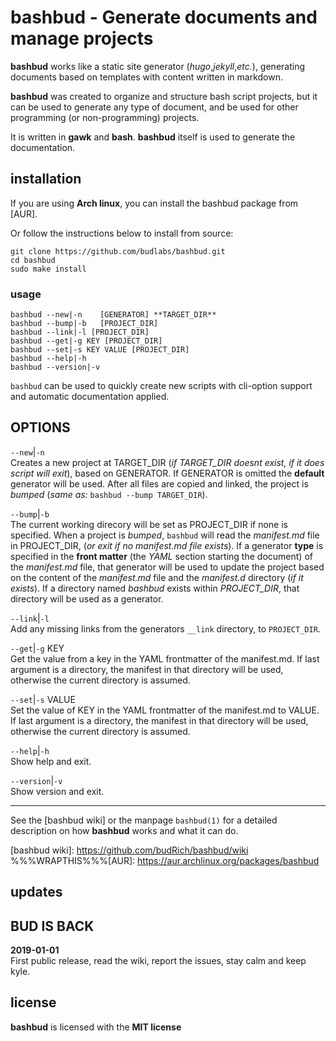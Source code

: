 # bashbud - Generate documents and manage projects 

**bashbud** works like a static site generator
(*hugo*,*jekyll*,*etc.*), generating documents based on
templates with content written in markdown.  

**bashbud** was created to organize and structure bash
script projects, but it can be used to generate any type of
document, and be used for other programming (or
non-programming) projects.

It is written in **gawk** and **bash**. **bashbud** itself
is used to generate the documentation.

## installation

If you are using **Arch linux**, you can install the
bashbud package from [AUR].  

Or follow the instructions below to install from source:  

```text
git clone https://github.com/budlabs/bashbud.git
cd bashbud
sudo make install
```


### usage

```text
bashbud --new|-n    [GENERATOR] **TARGET_DIR**
bashbud --bump|-b   [PROJECT_DIR]
bashbud --link|-l [PROJECT_DIR]
bashbud --get|-g KEY [PROJECT_DIR]
bashbud --set|-s KEY VALUE [PROJECT_DIR]
bashbud --help|-h
bashbud --version|-v
```

`bashbud` can be used to quickly create new scripts with
cli-option support and automatic documentation applied.


OPTIONS
-------

`--new`|`-n`  
Creates a new project at TARGET_DIR (*if TARGET_DIR doesnt
exist, if it does script will exit*), based on GENERATOR. If
GENERATOR is omitted the **default** generator will be used.
After all files are copied and linked, the project is
*bumped* (*same as:* `bashbud --bump TARGET_DIR`).

`--bump`|`-b`  
The current working direcory will be set as PROJECT_DIR if
none is specified. When a project is *bumped*,  `bashbud`
will read the *manifest.md* file in PROJECT_DIR, (*or exit
if no manifest.md file exists*). If a generator **type** is
specified in the **front matter**  (the *YAML* section
starting the document) of the *manifest.md* file, that
generator will be used to update the project based on the
content of the *manifest.md* file and the *manifest.d*
directory (*if it exists*). If a directory named *bashbud*
exists within *PROJECT_DIR*, that directory will be used as
a generator.

`--link`|`-l`  
Add any missing links from the generators `__link`
directory, to `PROJECT_DIR`.

`--get`|`-g` KEY  
Get the value from a key in the YAML frontmatter of the
manifest.md. If last argument is a directory, the manifest
in that directory will be used, otherwise the current
directory is assumed.

`--set`|`-s` VALUE  
Set the value of KEY in the YAML frontmatter of the
manifest.md to VALUE. If last argument is a directory, the
manifest in that directory will be used, otherwise the
current directory is assumed.

`--help`|`-h`  
Show help and exit.

`--version`|`-v`  
Show version and exit.

---

See the [bashbud wiki] or the manpage `bashbud(1)` for a
detailed description on how **bashbud** works and what it
can do.

[bashbud wiki]: https://github.com/budRich/bashbud/wiki  %%%WRAPTHIS%%%[AUR]: https://aur.archlinux.org/packages/bashbud
## updates

## BUD IS BACK

**2019-01-01**  
First public release, read the wiki,  report the issues, 
stay calm and keep kyle.


## license

**bashbud** is licensed with the **MIT license**


